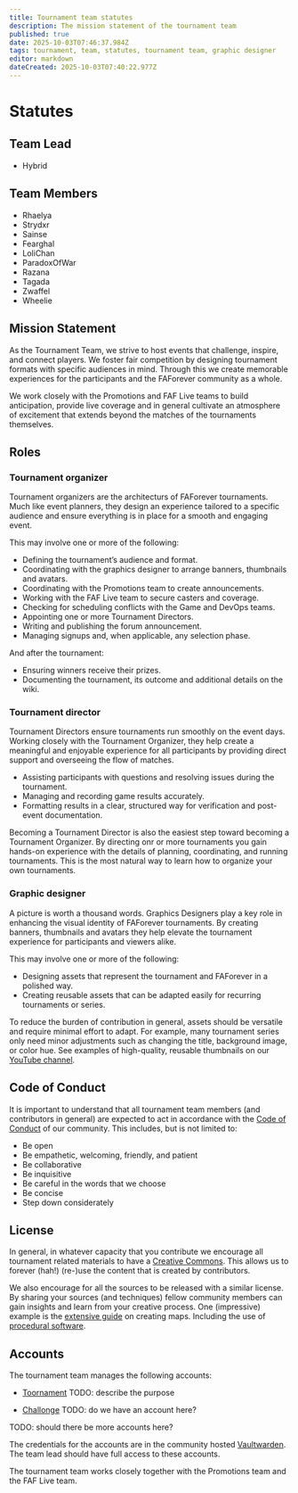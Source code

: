 ```yaml
---
title: Tournament team statutes
description: The mission statement of the tournament team
published: true
date: 2025-10-03T07:46:37.984Z
tags: tournament, team, statutes, tournament team, graphic designer
editor: markdown
dateCreated: 2025-10-03T07:40:22.977Z
---
```


# Statutes

## Team Lead

- Hybrid

## Team Members

- Rhaelya
- Strydxr
- Sainse
- Fearghal
- LoliChan
- ParadoxOfWar
- Razana
- Tagada
- Zwaffel
- Wheelie

## Mission Statement

As the Tournament Team, we strive to host events that challenge, inspire, and connect players. We foster fair competition by designing tournament formats with specific audiences in mind. Through this we create memorable experiences for the participants and the FAForever community as a whole.

We work closely with the Promotions and FAF Live teams to build anticipation, provide live coverage and in general cultivate an atmosphere of excitement that extends beyond the matches of the tournaments themselves.

## Roles

### Tournament organizer

Tournament organizers are the architecturs of FAForever tournaments. Much like event planners, they design an experience tailored to a specific audience and ensure everything is in place for a smooth and engaging event.

This may involve one or more of the following:

- Defining the tournament’s audience and format.
- Coordinating with the graphics designer to arrange banners, thumbnails and avatars.
- Coordinating with the Promotions team to create announcements.
- Working with the FAF Live team to secure casters and coverage.
- Checking for scheduling conflicts with the Game and DevOps teams.
- Appointing one or more Tournament Directors.
- Writing and publishing the forum announcement.
- Managing signups and, when applicable, any selection phase.

And after the tournament:

- Ensuring winners receive their prizes.
- Documenting the tournament, its outcome and additional details on the wiki.

### Tournament director

Tournament Directors ensure tournaments run smoothly on the event days. Working closely with the Tournament Organizer, they help create a meaningful and enjoyable experience for all participants by providing direct support and overseeing the flow of matches.

- Assisting participants with questions and resolving issues during the tournament.
- Managing and recording game results accurately.
- Formatting results in a clear, structured way for verification and post-event documentation.

Becoming a Tournament Director is also the easiest step toward becoming a Tournament Organizer. By directing onr or more tournaments you gain hands-on experience with the details of planning, coordinating, and running tournaments. This is the most natural way to learn how to organize your own tournaments.

### Graphic designer

A picture is worth a thousand words. Graphics Designers play a key role in enhancing the visual identity of FAForever tournaments. By creating banners, thumbnails and avatars they help elevate the tournament experience for participants and viewers alike.

This may involve one or more of the following:

- Designing assets that represent the tournament and FAForever in a polished way.
- Creating reusable assets that can be adapted easily for recurring tournaments or series.

To reduce the burden of contribution in general, assets should be versatile and require minimal effort to adapt. For example, many tournament series only need minor adjustments such as changing the title, background image, or color hue. See examples of high-quality, reusable thumbnails on our [YouTube channel](https://www.youtube.com/@ForgedAllianceForever/playlists).

## Code of Conduct

It is important to understand that all tournament team members (and contributors in general) are expected to act in accordance with the [Code of Conduct](https://forum.faforever.com/topic/2051/faf-code-of-conduct/1) of our community. This includes, but is not limited to:

 - Be open
 - Be empathetic, welcoming, friendly, and patient
 - Be collaborative
 - Be inquisitive
 - Be careful in the words that we choose
 - Be concise
 - Step down considerately

## License
 
In general, in whatever capacity that you contribute we encourage all tournament related materials to have a [Creative Commons](https://creativecommons.org/licenses/). This allows us to forever (hah!) (re-)use the content that is created by contributors. 

We also encourage for all the sources to be released with a similar license. By sharing your sources (and techniques) fellow community members can gain insights and learn from your creative process. One (impressive) example is the [extensive guide](https://wiki.faforever.com/en/Development/Mapping) on creating maps. Including the use of [procedural software](https://wiki.faforever.com/en/Development/Mapping/Gaea).

## Accounts

The tournament team manages the following accounts:

- [Toornament](https://organizer.toornament.com/) TODO: describe the purpose

- [Challonge](https://challonge.com/) TODO: do we have an account here?

TODO: should there be more accounts here?

The credentials for the accounts are in the community hosted [Vaultwarden](https://vaultwarden.faforever.com/). The team lead should have full access to these accounts.

The tournament team works closely together with the Promotions team and the FAF Live team. 